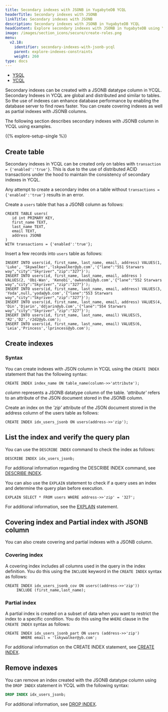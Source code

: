```yaml
---
title: Secondary indexes with JSONB in YugabyteDB YCQL
headerTitle: Secondary indexes with JSONB
linkTitle: Secondary indexes with JSONB
description: Secondary indexes with JSONB in YugabyteDB YCQL
headContent: Explore secondary indexes with JSONB in YugabyteDB using YCQL
image: /images/section_icons/secure/create-roles.png
menu:
  v2.18:
    identifier: secondary-indexes-with-jsonb-ycql
    parent: explore-indexes-constraints
    weight: 260
type: docs
---
```


<ul class="nav nav-tabs-alt nav-tabs-yb">
  <li >
    <a href="../secondary-indexes-with-jsonb-ysql/" class="nav-link">
      <i class="icon-postgres" aria-hidden="true"></i>
      YSQL
    </a>
  </li>
  <li >
    <a href="../secondary-indexes-with-jsonb-ycql/" class="nav-link active">
      <i class="icon-cassandra" aria-hidden="true"></i>
      YCQL
    </a>
  </li>
</ul>

Secondary indexes can be created with a JSONB datatype column in YCQL. Secondary Indexes in YCQL are global and distributed and similar to tables.  So the use of indexes can enhance database performance by enabling the database server to find rows faster.  You can create covering indexes as well as partial indexes with JSONB columns.

The following section describes secondary indexes with JSONB column in YCQL using examples.

{{% explore-setup-single %}}

## Create table

Secondary indexes in YCQL can be created only on tables with `transaction = {'enabled':'true'}`. This is due to the use of distributed ACID transactions under the hood to maintain the consistency of secondary indexes in YCQL.

Any attempt to create a secondary index on a table without `transactions = {'enabled':'true'}` results in an error.

Create a `users` table that has a JSONB column as follows:

```cql
CREATE TABLE users(
   id int PRIMARY KEY,
   first_name TEXT,
   last_name TEXT,
   email TEXT,
   address JSONB
)
WITH transactions = {'enabled':'true'};
```

Insert a few records into `users` table as follows:

```cql
INSERT INTO users(id, first_name, last_name, email, address) VALUES(1, 'Luke', 'Skywalker','lskywalker@yb.com','{"lane":"551 Starwars way","city":"Skyriver","zip":"327"}');
INSERT INTO users(id, first_name, last_name, email, address ) VALUES(2, 'Obi-Wan', 'Kenobi','owkenobi@yb.com','{"lane":"552 Starwars way","city":"Skyriver","zip":"327"}');
INSERT INTO users(id, first_name, last_name, email, address) VALUES(3, 'Yoda',null,'yoda@yb.com','{"lane":"553 Starwars way","city":"Skyriver","zip":"327"}');
INSERT INTO users(id, first_name, last_name, email, address) VALUES(4, 'Din','Djarin','ddjarin@yb.com','{"lane":"554 Starwars way","city":"Skyriver","zip":"327"}');
INSERT INTO users(id, first_name, last_name, email) VALUES(5, 'R2','D2','r2d2@yb.com');
INSERT INTO users(id, first_name, last_name, email) VALUES(6, 'Leia','Princess','lprincess@yb.com');

```

## Create indexes

### Syntax

You can create indexes with JSON column in YCQL using the `CREATE INDEX` statement that has the following syntax:

```cql
CREATE INDEX index_name ON table_name(column->>'attribute');
```

*column* represents a JSONB datatype column of the table. *'attribute'* refers to an attribute of the JSON document stored in the JSONB column.

Create an index on the *'zip'* attribute of the JSON document stored in the address column of the users table as follows:

```cql
CREATE INDEX idx_users_jsonb ON users(address->>'zip');
```

## List the index and verify the query plan

You can use the `DESCRIBE INDEX` command to check the index as follows:

```cql
DESCRIBE INDEX idx_users_jsonb;
```

For additional information regarding the DESCRIBE INDEX command, see [DESCRIBE INDEX](../../../admin/ycqlsh/#describe).

You can also use the `EXPLAIN` statement to check if a query uses an index and determine the query plan before execution.

```cql
EXPLAIN SELECT * FROM users WHERE address->>'zip' = '327';
```

For additional information, see the [EXPLAIN](../../../api/ycql/explain/) statement.

## Covering index and Partial index with JSONB column

You can also create covering and partial indexes with a JSONB column.

### Covering index

A covering index includes all columns used in the query in the index definition. You do this using the `INCLUDE` keyword in the `CREATE INDEX` syntax as follows:

```cql
CREATE INDEX idx_users_jsonb_cov ON users((address->>'zip'))
     INCLUDE (first_name,last_name);
```

### Partial index

A partial index is created on a subset of data when you want to restrict the index to a specific condition. You do this using the `WHERE` clause in the `CREATE INDEX` syntax as follows:

``` cql
CREATE INDEX idx_users_jsonb_part ON users (address->>'zip')
       WHERE email = 'lskywalker@yb.com';
```

For additional information on the CREATE INDEX statement, see [CREATE INDEX](../../../api/ycql/ddl_create_index/).

## Remove indexes

You can remove an index created with the JSONB datatype column using the `DROP INDEX` statement in YCQL with the following syntax:

```sql
DROP INDEX idx_users_jsonb;
```

For additional information, see [DROP INDEX](../../../api/ycql/ddl_drop_index/).
